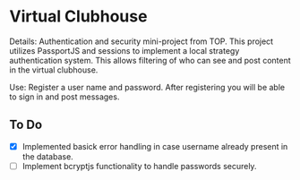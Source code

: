# Virtual Clubhouse

Details: Authentication and security mini-project from TOP. This project utilizes PassportJS and sessions to implement a local strategy authentication system. This allows filtering of who can see and post content in the virtual clubhouse.

Use: Register a user name and password. After registering you will be able to sign in and post messages.

## To Do

- [x] Implemented basick error handling in case username already present in the database.
- [ ] Implement bcryptjs functionality to handle passwords securely.
